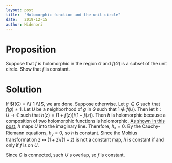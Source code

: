 ```yaml
---
layout: post
title:  "Holomorphic function and the unit circle"
date:   2019-12-15
author: Hidenori
---
```


# Proposition
Suppose that $f$ is holomorphic in the region $G$ and $f(G)$ is a subset of the unit circle.
Show that $f$ is constant.

# Solution
If $f(G) = \\{ 1 \\}$, we are done.
Suppose otherwise.
Let $g \in G$ such that $f(g) \ne 1$.
Let $U$ be a neighborhood of $g$ in $G$ such that $1 \notin f(U)$.
Then let $h: U \rightarrow \mathbb{C}$ such that $h(z) = (1 + f(z)) / (1 - f(z))$.
Then $h$ is holomorphic because a composition of two holomorphic functions is holomorphic.
[As shown in this post](/2019/12/15/mobius-transformation-unit-circle-ex-3-7.html), $h$ maps $U$ into the imaginary line.
Therefore, $h_x = 0$.
By the Cauchy-Riemann equations, $h_y = 0$, so $h$ is constant.
Since the Mobius transformation $z \mapsto (1 + z) / (1 - z)$ is not a constant map, $h$ is constant if and only if $f$ is on $U$.

Since $G$ is connected, such $U$'s overlap, so $f$ is constant.
